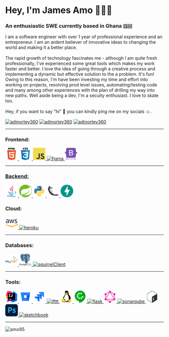 <h1>Hey, I'm James Amo 👋🇬🇭</h1>
<h3>An enthusiastic SWE currently based in Ghana 🇬🇭</h3>
<p>
I am a software engineer with over 1 year of professional experience and an entrepreneur. I am an ardent believer of innovative ideas to changing the world and making it a better place.
<br><br>
The rapid growth of technology fascinates me - although I am quite fresh professionally, I've experienced some great tools which makes my work faster and better. I love the idea of going through a creative process and implementing a dynamic but effective solution to the a problem. It's fun! Owing to this reason, I'm have been investing my time and effort into working on projects, resolving prod level issues, automating/testing code and many among other experiences with the plan of drilling my way into new paths. Well aside being a dev, I'm a secuity enthusiast. I love to skate too.
<br><br>
Hey, if you want to say "hi" 👋 you can kindly ping me on my socials ☺️.
</p>

<p align="left">
<a href="https://twitter.com/jeimseu_amo" target="blank"><img align="center" src="https://raw.githubusercontent.com/rahuldkjain/github-profile-readme-generator/master/src/images/icons/Social/twitter.svg" alt="adinortey360" height="30" width="40" /></a>
<a href="https://www.linkedin.com/in/james-amo-037531157/" target="blank"><img align="center" src="https://raw.githubusercontent.com/rahuldkjain/github-profile-readme-generator/master/src/images/icons/Social/linked-in-alt.svg" alt="adinortey360" height="30" width="40" /></a>
<a href="https://www.instagram.com/jeimseu.amo/" target="blank"><img align="center" src="https://raw.githubusercontent.com/rahuldkjain/github-profile-readme-generator/master/src/images/icons/Social/instagram.svg" alt="adinortey360" height="30" width="40" /></a>
</p>

<hr>
<h3 align="left">Frontend:</h3>
<p align="left">
  <a href="https://www.w3.org/html/" target="_blank" rel="noreferrer"> <img src="https://raw.githubusercontent.com/devicons/devicon/master/icons/html5/html5-original-wordmark.svg" alt="html5" width="40" height="40"/> </a>  <a href="https://www.w3schools.com/css/" target="_blank" rel="noreferrer"> <img src="https://raw.githubusercontent.com/devicons/devicon/master/icons/css3/css3-original-wordmark.svg" alt="css3" width="40" height="40"/> </a>  </a>  <a href="https://developer.mozilla.org/en-US/docs/Web/JavaScript" target="_blank" rel="noreferrer"> <img src="https://raw.githubusercontent.com/devicons/devicon/master/icons/javascript/javascript-original.svg" alt="javascript" width="40" height="40"/> </a> </a><a href="https://www.figma.com/" target="_blank" rel="noreferrer"> <img src="https://www.vectorlogo.zone/logos/figma/figma-icon.svg" alt="figma" width="40" height="40"/> </a> <a href="https://getbootstrap.com" target="_blank" rel="noreferrer"> <img src="https://raw.githubusercontent.com/devicons/devicon/master/icons/bootstrap/bootstrap-plain-wordmark.svg" alt="bootstrap" width="40" height="40"/>
</p>
<hr>
<h3 align="left">Backend:</h3>
<a href="https://www.java.com/en/" target="_blank" rel="noreferrer"> <img src="https://raw.githubusercontent.com/devicons/devicon/master/icons/java/java-original.svg" alt="java" width="40" height="40"/> </a>
<a href="https://spring.io" target="_blank" rel="noreferrer"> <img src="https://raw.githubusercontent.com/devicons/devicon/master/icons/spring/spring-original.svg" alt="spring" width="40" height="40"/> </a> 
<a href="https://www.python.org" target="_blank" rel="noreferrer"> <img src="https://raw.githubusercontent.com/devicons/devicon/master/icons/python/python-original.svg" alt="python" width="40" height="40"/> </a> <a href="https://flask.palletsprojects.com/" target="_blank" rel="noreferrer"> <img src="https://raw.githubusercontent.com/devicons/devicon/master/icons/flask/flask-original.svg" alt="flask" width="40" height="40"/> </a> <a href="http://fastapi.tiangolo.com" target="_blank" rel="noreferrer"> <img src="https://raw.githubusercontent.com/devicons/devicon/master/icons/fastapi/fastapi-original.svg" alt="fastapi" width="40" height="40"/> </a> <a 
<hr>
<h3 align="left">Cloud:</h3>
<a href="https://aws.amazon.com" target="_blank" rel="noreferrer"> <img src="https://raw.githubusercontent.com/devicons/devicon/master/icons/amazonwebservices/amazonwebservices-original-wordmark.svg" alt="aws" width="40" height="40"/> </a> <a href="https://heroku.com" target="_blank" rel="noreferrer"> <img src="https://www.vectorlogo.zone/logos/heroku/heroku-icon.svg" alt="heroku" width="40" height="40"/> </a>
<hr>
<h3 align="left">Databases:</h3>
<a href="https://www.mysql.com/" target="_blank" rel="noreferrer"> <img src="https://raw.githubusercontent.com/devicons/devicon/master/icons/mysql/mysql-original-wordmark.svg" alt="mysql" width="40" height="40"/> </a> <a href="https://www.postgresql.org" target="_blank" rel="noreferrer"> <img src="https://raw.githubusercontent.com/devicons/devicon/master/icons/postgresql/postgresql-original-wordmark.svg" alt="postgresql" width="40" height="40"/> </a> <a href="http://squirrel-sql.sourceforge.net" target="_blank" rel="noreferrer"> <img src="http://squirrel-sql.sourceforge.net/images/nuts.jpg" alt="squirrelClient" width="40" height="40"/> </a> 
<hr>
<h3 align="left">Tools:</h3>
<p align="left">      <a href="https://www.jetbrains.com/idea/" target="_blank" rel="noreferrer"> <img src="https://raw.githubusercontent.com/devicons/devicon/master/icons/intellij/intellij-original.svg" alt="intellij" width="40" height="40"/> </a><a href="https://bitbucket.org/" target="_blank" rel="noreferrer"> <img src="https://raw.githubusercontent.com/devicons/devicon/master/icons/bitbucket/bitbucket-original.svg" alt="bitbucket" width="40" height="40"/> </a> <a href="https://jira.atlassian.com" target="_blank" rel="noreferrer"> <img src="https://raw.githubusercontent.com/devicons/devicon/master/icons/jira/jira-original.svg" alt="jira" width="40" height="40"/> </a>   <a href="https://ifttt.com/" target="_blank" rel="noreferrer"> <img src="https://www.vectorlogo.zone/logos/ifttt/ifttt-ar21.svg" alt="ifttt" width="40" height="40"/> </a>      <a href="https://www.linux.org/" target="_blank" rel="noreferrer"> <img src="https://raw.githubusercontent.com/devicons/devicon/master/icons/linux/linux-original.svg" alt="linux" width="40" height="40"/> </a>      <a href="https://cucumber.io" target="_blank" rel="noreferrer"> <img src="https://raw.githubusercontent.com/devicons/devicon/master/icons/cucumber/cucumber-plain.svg" alt="cucumber" width="40" height="40"/> </a> <a href="https://junit.org" target="_blank" rel="noreferrer"> <img src="https://junit.org/junit5/assets/img/junit5-logo.png" alt="flask" width="40" height="40"/> </a> <a href="https://graphql.org" target="_blank" rel="noreferrer"> <img src="https://raw.githubusercontent.com/devicons/devicon/master/icons/graphql/graphql-original.svg" alt="graphql" width="40" height="40"/> </a> <a href="https://www.sonarqube.org" target="_blank" rel="noreferrer"> <img src="https://www.sonarqube.org/assets/logo-31ad3115b1b4b120f3d1efd63e6b13ac9f1f89437f0cf6881cc4d8b5603a52b4.svg" alt="sonarqube" width="40" height="40"/> </a> <a href="https://www.gnu.org/software/bash/" target="_blank" rel="noreferrer"> <img src="https://raw.githubusercontent.com/devicons/devicon/master/icons/bash/bash-original.svg" alt="bash" width="40" height="40"/> </a> <a href="https://www.adobe.com/products/photoshop.html" target="_blank" rel="noreferrer"> <img src="https://raw.githubusercontent.com/devicons/devicon/master/icons/photoshop/photoshop-original.svg" alt="photoshop" width="40" height="40"/> </a> <a href="https://www.sketchbook.com" target="_blank" rel="noreferrer"> <img src="https://images.squarespace-cdn.com/content/v1/5fb0aea913eba3050d739796/1605414815712-1NCQFW8FON7JSSG9AWFE/sb_icon.c56b2ca.png?format=40w" alt="sketchbook" width="40" height="40"/> </a>  </a></p>
<hr>
<p><img align="left" src="https://github-readme-stats.vercel.app/api/top-langs?username=amo95&show_icons=true&locale=en&layout=compact" alt="amo95" /></p>
